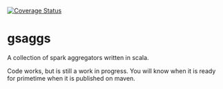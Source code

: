 [![Coverage Status](https://coveralls.io/repos/github/r0bb23/GenericSparkAggregators/badge.svg?branch=master)](https://coveralls.io/github/r0bb23/GenericSparkAggregators?branch=master)

# gsaggs
A collection of spark aggregators written in scala.

Code works, but is still a work in progress. You will know when it is ready for primetime when it is published on maven.